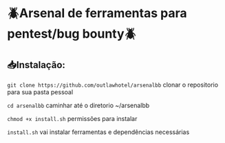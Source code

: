 # 🪲​Arsenal de ferramentas para pentest/bug bounty🪲​

## 📥Instalação:

`git clone https://github.com/outlawhotel/arsenalbb` clonar o repositorio para sua pasta pessoal

`cd arsenalbb` caminhar até o diretorio ~/arsenalbb

`chmod +x install.sh` permissões para instalar

`install.sh` vai instalar ferramentas e dependências necessárias


